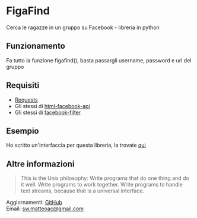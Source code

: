 # FigaFind #

Cerca le ragazze in un gruppo su Facebook - libreria in python


## Funzionamento ##

Fa tutto la funzione figafind(), basta passargli username, password e url del gruppo


## Requisiti ##
 
 * [Requests](http://docs.python-requests.org/en/master/user/install/#install)
 * Gli stessi di [html-facebook-api](https://github.com/matteoalessiocarrara/HTML-Facebook-API)
 * Gli stessi di [facebook-filter](https://github.com/matteoalessiocarrara/HTML-Facebook-API)
 
 
## Esempio ##

Ho scritto un'interfaccia per questa libreria, la trovate [qui](https://github.com/matteoalessiocarrara/FigaFind)


## Altre informazioni ##

> This is the Unix philosophy: Write programs that do one thing and do it well.
  Write programs to work together. Write programs to handle text streams, because
  that is a universal interface.

Aggiornamenti: [GitHub](https://github.com/matteoalessiocarrara/lib-figafind)  
Email: sw.matteoac@gmail.com
